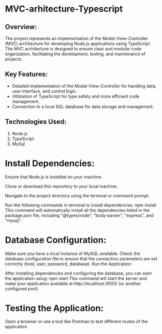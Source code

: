 # MVC-arhitecture-Typescript

## Overview:

The project represents an implementation of the Model-View-Controller (MVC) architecture for developing Node.js applications using TypeScript. The MVC architecture is designed to ensure clear and modular code organization, facilitating the development, testing, and maintenance of projects.

## Key Features:

- Detailed implementation of the Model-View-Controller for handling data, user interface, and control logic.
- Utilization of TypeScript for type safety and more efficient code management.
- Connection to a local SQL database for data storage and management.

## Technologies Used:

1. Node.js
2. TypeScript
3. MySql

# Install Dependencies:

Ensure that Node.js is installed on your machine.

Clone or download this repository to your local machine.

Navigate to the project directory using the terminal or command prompt.

Run the following commands in terminal to install dependencies: npm install
This command will automatically install all the dependencies listed in the package.json file, including "@types/node", "body-parser", "express", and "mysql".

# Database Configuration:

Make sure you have a local instance of MySQL available.
Check the database configuration file to ensure that the connection parameters are set correctly (host, user, password, database).
Run the Application:

After installing dependencies and configuring the database, you can start the application using: npm start
This command will start the server and make your application available at http://localhost:3000/ (or another configured port).

# Testing the Application:

Open a browser or use a tool like Postman to test different routes of the application.